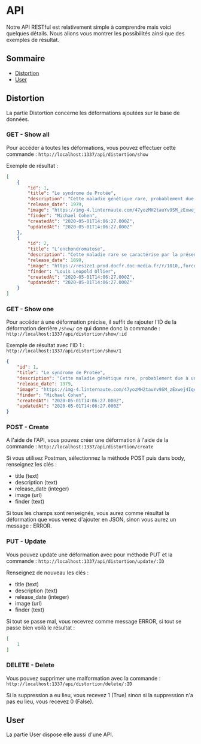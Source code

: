 # API

Notre API RESTful est relativement simple à comprendre mais voici quelques détails. Nous allons vous montrer les possibilités ainsi que des exemples de résultat.

## Sommaire

- [Distortion](#distortion)
- [User](#user)

## Distortion

La partie Distortion concerne les déformations ajoutées sur le base de données.

### GET - Show all

Pour accéder à toutes les déformations, vous pouvez effectuer cette commande :
`http://localhost:1337/api/distortion/show`

Exemple de résultat :

```json
[
    {
        "id": 1,
        "title": "Le syndrome de Protée",
        "description": "Cette maladie génétique rare, probablement due à une mutation du gène AKT1....",
        "release_date": 1979,
        "image": "https://img-4.linternaute.com/47yozMH2tauYv9SM_zExwej4Iqc=/1240x/smart/fe3e2092a43d4c0983b43c1251ea78be/ccmcms-linternaute/10095795-aairfan-alicaters-news-agencysipa.jpg",
        "finder": "Michael Cohen",
        "createdAt": "2020-05-01T14:06:27.000Z",
        "updatedAt": "2020-05-01T14:06:27.000Z"
    },
    {
        "id": 2,
        "title": "L'enchondromatose",
        "description": "Cette maladie rare se caractérise par la présence de tumeurs intra-osseuses...",
        "release_date": 1899,
        "image": "https://resize1.prod.docfr.doc-media.fr/r/1010,,forcex/img/var/doctissimo/storage/images/fr/www/sante/diaporamas/maladies-deforment-corps/maladie-d-ollier-enchondromatose/3095696-1-fre-FR/La-maladie-d-Ollier-ou-enchondromatose.jpg",
        "finder": "Louis Leopold Ollier",
        "createdAt": "2020-05-01T14:06:27.000Z",
        "updatedAt": "2020-05-01T14:06:27.000Z"
    }
]
```

### GET - Show one

Pour accéder à une déformation précise, il suffit de rajouter l'ID de la déformation derrière `/show/` ce qui donne donc la commande :
`http://localhost:1337/api/distortion/show/:id`

Exemple de résultat avec l'ID 1 : ``http://localhost:1337/api/distortion/show/1``

```json
{
    "id": 1,
    "title": "Le syndrome de Protée",
    "description": "Cette maladie génétique rare, probablement due à une mutation du gène AKT1....",
    "release_date": 1979,
    "image": "https://img-4.linternaute.com/47yozMH2tauYv9SM_zExwej4Iqc=/1240x/smart/fe3e2092a43d4c0983b43c1251ea78be/ccmcms-linternaute/10095795-aairfan-alicaters-news-agencysipa.jpg",
    "finder": "Michael Cohen",
    "createdAt": "2020-05-01T14:06:27.000Z",
    "updatedAt": "2020-05-01T14:06:27.000Z"
}
```

### POST - Create

A l'aide de l'API, vous pouvez créer une déformation à l'aide de la commande : 
`http://localhost:1337/api/distortion/create`

Si vous utilisez Postman, sélectionnez la méthode POST puis dans body, renseignez les clés :

- title (text)
- description (text)
- release_date (integer)
- image (url)
- finder (text)

Si tous les champs sont renseignés, vous aurez comme résultat la déformation que vous venez d'ajouter en JSON, sinon vous aurez un message : ERROR.

### PUT - Update

Vous pouvez update une déformation avec pour méthode PUT et la commande : 
`http://localhost:1337/api/distortion/update/:ID`

Renseignez de nouveau les clés :

- title (text)
- description (text)
- release_date (integer)
- image (url)
- finder (text)

Si tout se passe mal, vous recevrez comme message ERROR, si tout se passe bien voilà le résultat :

```json
[
    1
]
```

### DELETE - Delete

Vous pouvez supprimer une malformation avec la commande :
`http://localhost:1337/api/distortion/delete/:ID`

Si la suppression a eu lieu, vous recevez 1 (True) sinon si la suppression n'a pas eu lieu, vous recevez 0 (False).


## User

La partie User dispose elle aussi d'une API.
